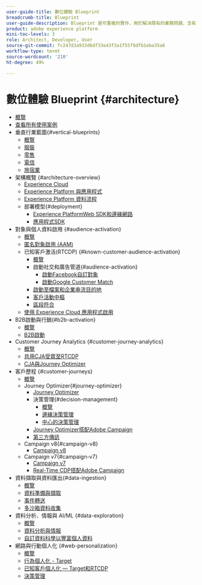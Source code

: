 ```yaml
---
user-guide-title: 數位體驗 Blueprint
breadcrumb-title: Blueprint
user-guide-description: Blueprint 是可重複的實作，用於解決既有的業務問題，含有架構圖、技術考量及相關的文件連結。
product: adobe experience platform
mini-toc-levels: 3
role: Architect, Developer, User
source-git-commit: fc247d3a933d6df33e43f3a1f55f9dfb1eba35a6
workflow-type: tm+mt
source-wordcount: '210'
ht-degree: 49%

---
```



# 數位體驗 Blueprint {#architecture}

+ [概覽](/help/blueprints/overview.md)
+ [查看所有使用案例](/help/blueprints/use-cases.md)
+ 垂直行業藍圖{#vertical-blueprints}
   + [概覽](/help/blueprints/industry-success-stories/overview.md)
   + [服裝](/help/blueprints/industry-success-stories/apparel.md)
   + [零售](/help/blueprints/industry-success-stories/retail.md)
   + [電信](/help/blueprints/industry-success-stories/telecommunications.md)
   + [旅宿業](/help/blueprints/industry-success-stories/travel-hospitality.md)
+ 架構概覽 {#architecture-overview}
   + [Experience Cloud](/help/blueprints/experience-platform/experience-cloud.md)
   + [Experience Platform 與應用程式](/help/blueprints/experience-platform/platform-applications.md)
   + [Experience Platform 資料流程](/help/blueprints/experience-platform/platform-data-flow.md)
   + 部署模型{#deployment}
      + [Experience PlatformWeb SDK和邊緣網路](/help/blueprints/data-ingestion/websdk.md)
      + [應用程式SDK](/help/blueprints/data-ingestion/appsdk.md)
+ 對象與個人資料啟用 {#audience-activation}
   + [概覽](/help/blueprints/audience-activation/overview.md)
   + [匿名對象啟用 (AAM)](/help/blueprints/audience-activation/anonymous.md)
   + 已知客戶激活(RTCDP) {#known-customer-audience-activation}
      + [概覽](/help/blueprints/audience-activation/known.md)
      + 啟動社交和廣告管道{#audience-activation}
         + [啟動Facebook自訂對象](/help/blueprints/audience-activation/destinations/facebook.md)
         + [啟動Google Customer Match](/help/blueprints/audience-activation/destinations/gcm.md)
      + [啟動至檔案和企業串流目的地](/help/blueprints/audience-activation/enterprise-destinations.md)
      + [客戶活動中樞](/help/blueprints/audience-activation/customer-activity.md)
      + [區段符合](/help/blueprints/audience-activation/segment-match.md)
   + [使用 Experience Cloud 應用程式啟用](/help/blueprints/audience-activation/platform-and-applications.md)
+ B2B啟動與行銷{#b2b-activation}
   + [概覽](/help/blueprints/b2b/overview.md)
   + [B2B啟動](/help/blueprints/b2b/b2bactivation.md)
+ Customer Journey Analytics {#customer-journey-analytics}
   + [概覽](/help/blueprints/customer-journey-analytics/overview.md)
   + [共用CJA受眾至RTCDP](/help/blueprints/customer-journey-analytics/cja-rtcdp.md)
   + [CJA與Journey Optimizer](/help/blueprints/customer-journey-analytics/cja-ajo.md)
+ 客戶歷程 {#customer-journeys}
   + [概覽](/help/blueprints/customer-journeys/overview.md)
   + Journey Optimizer{#journey-optimizer}
      + [Journey Optimizer](/help/blueprints/customer-journeys/journey-optimizer.md)
      + 決策管理{#decision-management}
         + [概覽](/help/blueprints/customer-journeys/decision_management/decision-management-overview.md)
         + [邊緣決策管理](/help/blueprints/customer-journeys/decision_management/decision-management-edge.md)
         + [中心的決策管理](/help/blueprints/customer-journeys/decision_management/decision-management-hub.md)
      + [Journey Optimizer搭配Adobe Campaign](/help/blueprints/customer-journeys/ajo-and-campaign.md)
      + [第三方傳訊](/help/blueprints/customer-journeys/3rd-party-messaging.md)
   + Campaign v8{#campaign-v8}
      + [Campaign v8](/help/blueprints/customer-journeys/campaign-v8.md)
   + Campaign v7{#campaign-v7}
      + [Campaign v7](/help/blueprints/customer-journeys/campaign-v7.md)
      + [Real-Time CDP搭配Adobe Campaign](/help/blueprints/customer-journeys/rtcdp-and-campaign.md)
+ 資料擷取與資料匯出{#data-ingestion}
   + [概覽](/help/blueprints/data-ingestion/overview.md)
   + [資料準備與擷取 ](/help/blueprints/data-ingestion/ingestion.md)
   + [事件轉送](/help/blueprints/data-ingestion/server-side-collection.md)
   + [多沙箱資料收集](/help/blueprints/data-ingestion/multi-sandbox-data-collection.md)
+ 資料分析、情報與 AI/ML {#data-exploration}
   + [概覽](/help/blueprints/data-insights/overview.md)
   + [資料分析與情報](/help/blueprints/data-insights/analysis.md)
   + [自訂資料科學以豐富個人資料](/help/blueprints/data-insights/data-science.md)
+ 網路與行動個人化 {#web-personalization}
   + [概覽](/help/blueprints/web-personalization/overview.md)
   + [行為個人化 - Target](/help/blueprints/web-personalization/behavioral.md)
   + [已知客戶個人化 — Target和RTCDP](/help/blueprints/web-personalization/known-personalization.md)
   + [決策管理](/help/blueprints/web-personalization/decision-management-edge.md)
